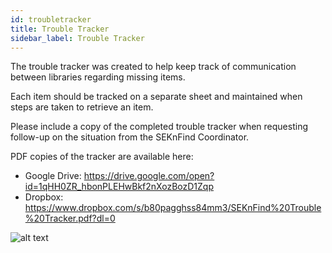 ```yaml
---
id: troubletracker
title: Trouble Tracker
sidebar_label: Trouble Tracker
---
```

The trouble tracker was created to help keep track of communication between libraries regarding missing items.

Each item should be tracked on a separate sheet and maintained when steps are taken to retrieve an item.

Please include a copy of the completed trouble tracker when requesting follow-up on the situation from the SEKnFind Coordinator.

PDF copies of the tracker are available here:
- Google Drive: https://drive.google.com/open?id=1qHH0ZR_hbonPLEHwBkf2nXozBozD1Zqp
- Dropbox: https://www.dropbox.com/s/b80pagghss84mm3/SEKnFind%20Trouble%20Tracker.pdf?dl=0

![alt text](assets/troubletracker.png)

